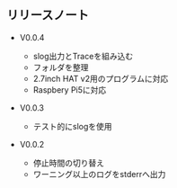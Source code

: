 ## リリースノート

* V0.0.4
  * slog出力とTraceを組み込む
  * フォルダを整理
  * 2.7inch HAT v2用のプログラムに対応
  * Raspbery Pi5に対応

* V0.0.3
  * テスト的にslogを使用

* V0.0.2
  * 停止時間の切り替え
  * ワーニング以上のログをstderrへ出力